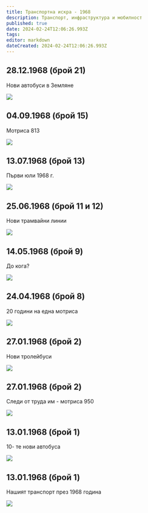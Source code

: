```yaml
---
title: Транспортна искра - 1968
description: Транспорт, инфраструктура и мобилност
published: true
date: 2024-02-24T12:06:26.993Z
tags: 
editor: markdown
dateCreated: 2024-02-24T12:06:26.993Z
---
```




## 28.12.1968 (брой 21)
Нови автобуси в Земляне

<img src="http://46.10.181.183:1518/trinmo/literature/vestnik-transportna-iskra/1968/1968.12.28-br21.jpg">

## 04.09.1968 (брой 15)
Мотриса 813

<img src="http://46.10.181.183:1518/trinmo/literature/vestnik-transportna-iskra/1968/1968.09.04-br15.jpg">

## 13.07.1968 (брой 13)
Първи юли 1968 г. 

<img src="http://46.10.181.183:1518/trinmo/literature/vestnik-transportna-iskra/1968/1968.07.13-br13.jpg">

## 25.06.1968 (брой 11 и 12)
Нови трамвайни линии

<img src="http://46.10.181.183:1518/trinmo/literature/vestnik-transportna-iskra/1968/1968.06.25-br11.jpg">

## 14.05.1968 (брой 9)
До кога?

<img src="http://46.10.181.183:1518/trinmo/literature/vestnik-transportna-iskra/1968/1968.05.14-br9.jpg">

## 24.04.1968 (брой 8)
20 години на една мотриса

<img src="http://46.10.181.183:1518/trinmo/literature/vestnik-transportna-iskra/1968/1968.04.24-br8.jpg">

## 27.01.1968 (брой 2)
Нови тролейбуси

<img src="http://46.10.181.183:1518/trinmo/literature/vestnik-transportna-iskra/1968/1968.01.27-br2-1%20(2).jpg">

## 27.01.1968 (брой 2)
Следи от трудa им - мотриса 950

<img src="http://46.10.181.183:1518/trinmo/literature/vestnik-transportna-iskra/1968/1968.01.27-br2.jpg">

## 13.01.1968 (брой 1)
10- те нови автобуса

<img src="http://46.10.181.183:1518/trinmo/literature/vestnik-transportna-iskra/1968/1968.01.13-br1-2.jpg">

## 13.01.1968 (брой 1)
Нашият транспорт през 1968 година

<img src="http://46.10.181.183:1518/trinmo/literature/vestnik-transportna-iskra/1968/1968.01.13-br1-1.jpg">